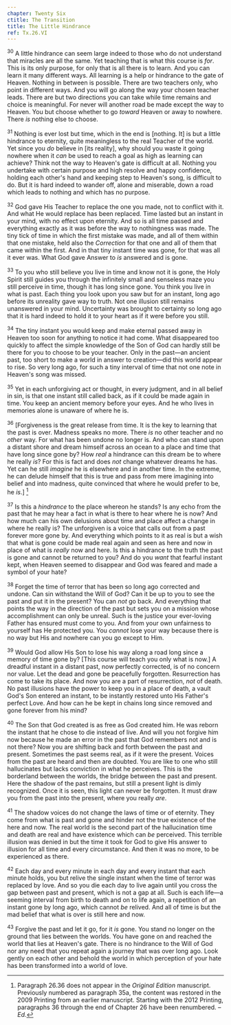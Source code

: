 ```yaml
---
chapter: Twenty Six
ctitle: The Transition
title: The Little Hindrance
ref: Tx.26.VI
---
```


<sup>30</sup> A little hindrance can seem large indeed to those who do not
understand that miracles are all the same. Yet teaching that is what
this course is *for*. This is its only purpose, for only that is all
there is to learn. And you can learn it many different ways. All
learning is a help or hindrance to the gate of Heaven. Nothing in
between is possible. There are two teachers only, who point in different
ways. And you will go along the way your chosen teacher leads. There are
but two directions you can take while time remains and choice is
meaningful. For never will another road be made except the way to
Heaven. You but choose whether to go *toward* Heaven or away to nowhere.
There *is* nothing else to choose.

<sup>31</sup> Nothing is ever lost but time, which in the end is \[nothing. It\] is
but a little hindrance to eternity, quite meaningless to the real
Teacher of the world. Yet since you *do* believe in \[its reality\], why
should you waste it going nowhere when it *can* be used to reach a goal
as high as learning can achieve? Think not the way to Heaven's gate is
difficult at all. Nothing you undertake with certain purpose and high
resolve and happy confidence, holding each other's hand and keeping step
to Heaven's song, is difficult to do. But it is hard indeed to wander
off, alone and miserable, down a road which leads to nothing and which
has no purpose.

<sup>32</sup> God gave His Teacher to replace the one you made, not to conflict
with it. And what He would replace has been replaced. Time lasted but an
instant in your mind, with no effect upon eternity. And so is all time
passed and everything exactly as it was before the way to nothingness
was made. The tiny tick of time in which the first mistake was made, and
all of them within that one mistake, held also the *Correction* for that
one and all of them that came within the first. And in that tiny instant
time was gone, for that was all it ever was. What God gave Answer to
*is* answered and is gone.

<sup>33</sup> To you who still believe you live in time and know not it is gone,
the Holy Spirit still guides you through the infinitely small and
senseless maze you still perceive in time, though it has long since
gone. You think you live in what is past. Each thing you look upon you
saw but for an instant, long ago before its unreality gave way to truth.
Not one illusion still remains unanswered in your mind. Uncertainty was
brought to certainty so long ago that it is hard indeed to hold it to
your heart as if it were before you still.

<sup>34</sup> The tiny instant you would keep and make eternal passed away in
Heaven too soon for anything to notice it had come. What disappeared too
quickly to affect the simple knowledge of the Son of God can hardly
still be there for you to choose to be your teacher. Only in the past—an
ancient past, too short to make a world in answer to creation—did this
world appear to rise. So very long ago, for such a tiny interval of time
that not one note in Heaven's song was missed.

<sup>35</sup> Yet in each unforgiving act or thought, in every judgment, and in all
belief in sin, is that one instant still called back, as if it could be
made again in time. You keep an ancient memory before your eyes. And he
who lives in memories alone is unaware of where he is.

<sup>36</sup> \[Forgiveness is the great release from time. It is the key to
learning that the past is over. Madness speaks no more. There *is* no
other teacher and no *other* way. For what has been undone no longer is.
And who can stand upon a distant shore and dream himself across an ocean
to a place and time that have long since gone by? How *real* a hindrance
can this dream be to where he really *is*? For this is fact and does
*not* change whatever dreams he has. Yet can he still *imagine* he is
elsewhere and in another time. In the extreme, he can delude himself
that this is true and pass from mere imagining into belief and into
madness, quite convinced that where he would prefer to be, he *is*.\] [^4]

<sup>37</sup> Is this a *hindrance* to the place whereon he stands? Is any echo
from the past that he may hear a fact in what is there to hear where he
is now? And how much can his own delusions about time and place affect a
change in where he really is? The unforgiven is a voice that calls out
from a past forever more gone by. And everything which points to it as
real is but a wish that what is gone could be made real again and seen
as here and now in place of what is *really* now and here. Is this a
hindrance to the truth the past is gone and cannot be returned to you?
And do you *want* that fearful instant kept, when Heaven seemed to
disappear and God was feared and made a symbol of your hate?

<sup>38</sup> Forget the time of terror that has been so long ago corrected and
undone. Can sin withstand the Will of God? Can it be up to you to see
the past and put it in the present? You can *not* go back. And
everything that points the way in the direction of the past but sets you
on a mission whose accomplishment can only be unreal. Such is the
justice your ever-loving Father has ensured must come to you. And from
your own unfairness to yourself has He protected you. You *cannot* lose
your way because there is no way but His and nowhere can you go except
to Him.

<sup>39</sup> Would God allow His Son to lose his way along a road long since a
memory of time gone by? \[This course will teach you only what is now.\]
A dreadful instant in a distant past, now perfectly corrected, is of no
concern nor value. Let the dead and gone be peacefully forgotten.
Resurrection has come to take its place. And now you are a part of
resurrection, *not* of death. No past illusions have the power to keep
you in a place of death, a vault God's Son entered an instant, to be
instantly restored unto His Father's perfect Love. And how can he be
kept in chains long since removed and gone forever from his mind?

<sup>40</sup> The Son that God created is as free as God created him. He was reborn
the instant that he chose to die instead of live. And will you not
forgive him now because he made an error in the past that God remembers
not and is not there? Now you are shifting back and forth between the
past and present. Sometimes the past seems real, as if it were the
present. Voices from the past are heard and then are doubted. You are
like to one who still hallucinates but lacks conviction in what he
perceives. This is the borderland between the worlds, the bridge between
the past and present. Here the shadow of the past remains, but still a
present light is dimly recognized. Once it is seen, this light can never
be forgotten. It must draw you from the past into the present, where you
really *are*.

<sup>41</sup> The shadow voices do not change the laws of time or of eternity. They
come from what is past and gone and hinder not the true existence of the
here and now. The real world is the second part of the hallucination
time and death are real and have existence which can *be* perceived.
This terrible illusion was denied in but the time it took for God to
give His answer to illusion for all time and every circumstance. And
then it was no more, to be experienced as there.

<sup>42</sup> Each day and every minute in each day and every instant that each
minute holds, you but relive the single instant when the time of terror
was replaced by love. And so you die each day to live again until you
cross the gap between past and present, which is not a gap at all. Such
is each life—a seeming interval from birth to death and on to life
again, a repetition of an instant gone by long ago, which cannot *be*
relived. And all of time is but the mad belief that what is over is
still here and now.

<sup>43</sup> Forgive the past and let it go, for it *is* gone. You stand no longer
on the ground that lies between the worlds. You have gone on and reached
the world that lies at Heaven's gate. There is no hindrance to the Will
of God nor any need that you repeat again a journey that was over long
ago. Look gently on each other and behold the world in which perception
of your hate has been transformed into a world of love.

[^4]: Paragraph 26.36 does not appear in the *Original Edition* manuscript. Previously numbered as paragraph 35a, the content was restored in the 2009 Printing from an earlier manuscript. Starting with the 2012 Printing, paragraphs 36 through the end of Chapter 26 have been renumbered. –*Ed.*

